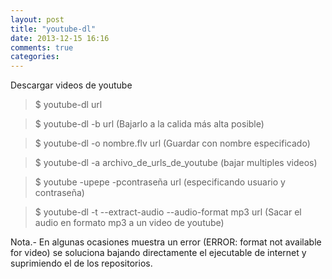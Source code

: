 ```yaml
---
layout: post
title: "youtube-dl"
date: 2013-12-15 16:16
comments: true
categories: 
---
```

Descargar videos de youtube

>$ youtube-dl url

>$ youtube-dl -b url (Bajarlo a la calida más alta posible)

>$ youtube-dl -o nombre.flv url  (Guardar con nombre especificado)

>$ youtube-dl -a archivo_de_urls_de_youtube (bajar multiples videos)

>$ youtube -upepe -pcontraseña url (especificando usuario y contraseña)

>$ youtube-dl -t --extract-audio --audio-format mp3 url (Sacar el audio en formato mp3 a un video de youtube)

Nota.- En algunas ocasiones muestra un error (ERROR: format not available for video) se soluciona bajando directamente el ejecutable de internet y suprimiendo el de los repositorios.

